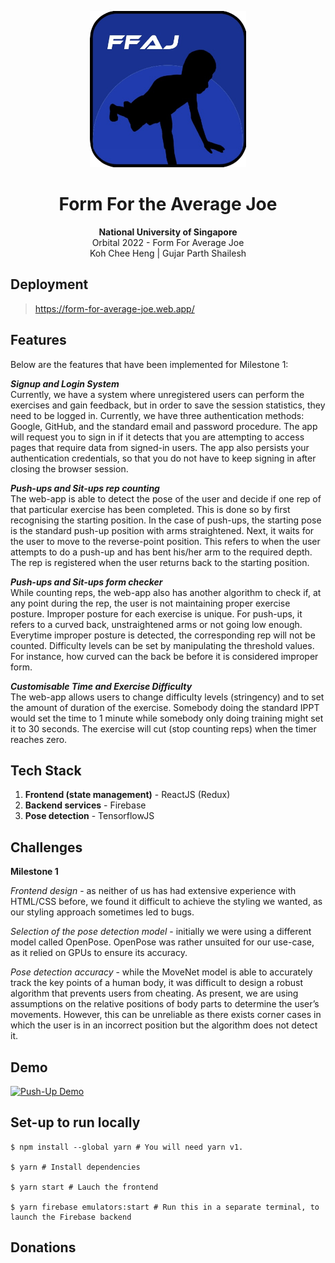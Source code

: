 <p align="center">
<img width="250" src="./public/OrbitalLogo.png">
</p>

<div align="center">

# Form For the Average Joe

**National University of Singapore**  
Orbital 2022 - Form For Average Joe  
Koh Chee Heng | Gujar Parth Shailesh  
</div>

## Deployment
>https://form-for-average-joe.web.app/
  
## Features
Below are the features that have been implemented for Milestone 1:

***Signup and Login System***  
Currently, we have a system where unregistered users can perform the exercises and gain feedback, but in order to save the session statistics, they need to be logged in. Currently, we have three authentication methods: Google, GitHub, and the standard email and password procedure. The app will request you to sign in if it detects that you are attempting to access pages that require data from signed-in users. The app also persists your authentication credentials, so that you do not have to keep signing in after closing the browser session.

***Push-ups and Sit-ups rep counting***  
The web-app is able to detect the pose of the user and decide if one rep of that particular exercise has been completed. This is done so by first recognising the starting position. In the case of push-ups, the starting pose is the standard push-up position with arms straightened. Next, it waits for the user to move to the reverse-point position. This refers to when the user attempts to do a push-up and has bent his/her arm to the required depth. The rep is registered when the user returns back to the starting position.

***Push-ups and Sit-ups form checker***  
While counting reps, the web-app also has another algorithm to check if, at any point during the rep, the user is not maintaining proper exercise posture. Improper posture for each exercise is unique. For push-ups, it refers to a curved back, unstraightened arms or not going low enough. Everytime improper posture is detected, the corresponding rep will not be counted. Difficulty levels can be set by manipulating the threshold values. For instance, how curved can the back be before it is considered improper form.

***Customisable Time and Exercise Difficulty***  
The web-app allows users to change difficulty levels (stringency) and to set the amount of duration of the exercise. Somebody doing the standard IPPT would set the time to 1 minute while somebody only doing training might set it to 30 seconds. The exercise will cut (stop counting reps) when the timer reaches zero.

  
## Tech Stack
1. **Frontend (state management)** - ReactJS (Redux)
2. **Backend services** - Firebase
3. **Pose detection** - TensorflowJS
  
## Challenges
**Milestone 1**
  
*Frontend design* - as neither of us has had extensive experience with HTML/CSS before, we found it difficult to achieve the styling we wanted, as our styling approach sometimes led to bugs.
  
*Selection of the pose detection model* - initially we were using a different model called OpenPose. OpenPose was rather unsuited for our use-case, as it relied on GPUs to ensure its accuracy.
  
*Pose detection accuracy* - while the MoveNet model is able to accurately track the key points of a human body, it was difficult to design a robust algorithm that prevents users from cheating. As present, we are using assumptions on the relative positions of body parts to determine the user’s movements. However, this can be unreliable as there exists corner cases in which the user is in an incorrect position but the algorithm does not detect it.
  
## Demo
[![Push-Up Demo](https://img.youtube.com/vi/8pN9LdhJhwU/0.jpg)](https://youtu.be/8pN9LdhJhwU "Push-Up Demo")
  
## Set-up to run locally
```
$ npm install --global yarn # You will need yarn v1.

$ yarn # Install dependencies

$ yarn start # Lauch the frontend

$ yarn firebase emulators:start # Run this in a separate terminal, to launch the Firebase backend 
```
  
## Donations
